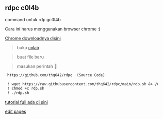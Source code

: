 ## rdpc c0l4b

command untuk rdp gc0l4b

Cara ini harus menggunakan browser chrome :)

[Chrome downloadnya disini](https://www.google.com/intl/id_id/chrome/)

> buka [colab](https://colab.research.google.com)

> buat file baru 

> masukan perintah  🔻


```markdown
 https://github.com/thq642/rdpc  (Source Code)    
 
 ! wget https://raw.githubusercontent.com/thq642/rdpc/main/rdp.sh &> /dev/null
 ! chmod +x rdp.sh 
 ! ./rdp.sh
```
[tutorial full ada di sini](https://experimentwithme.cf/notes/doku.php?id=cara_membuat_mesin_render_dengan_colab)


[edit pages](https://github.com/thq642/rdpc/edit/gh-pages/index.md)
